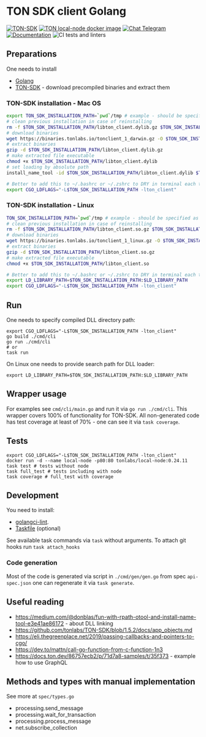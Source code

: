 # TON SDK client Golang

[![TON-SDK](https://img.shields.io/badge/TON_SDK-1.16.0-green.svg)](https://github.com/tonlabs/TON-SDK/tree/1.16.0)
[![TON local-node docker image](https://img.shields.io/badge/TON_version-0.24.11-green.svg)](https://hub.docker.com/layers/tonlabs/local-node/0.24.8/images/sha256-62239cb2b215cbca7e8792812e27fa293727cfd8b17d3e58523c8a15a3673504?context=explore)
[![Chat Telegram](https://img.shields.io/badge/chat-Telegram-9cf.svg)](https://t.me/RADIANCE_TON_SDK)
[![Documentation](https://godoc.org/github.com/radianceteam/ton-client-go/client?status.svg)](https://godoc.org/github.com/radianceteam/ton-client-go/client)
![CI tests and linters](https://github.com/radianceteam/ton-client-go/workflows/CI/badge.svg)

## Preparations

One needs to install
- [Golang](https://golang.org/doc/install)
- [TON-SDK](https://github.com/tonlabs/TON-SDK#download-precompiled-binaries) - download precompiled binaries and extract them

### TON-SDK installation - Mac OS
```bash
export TON_SDK_INSTALLATION_PATH=`pwd`/tmp # example - should be specified as absolute path
# clean previous installation in case of reinstalling
rm -f $TON_SDK_INSTALLATION_PATH/libton_client.dylib.gz $TON_SDK_INSTALLATION_PATH/libton_client.dylib
# download binaries
wget https://binaries.tonlabs.io/tonclient_1_darwin.gz -O $TON_SDK_INSTALLATION_PATH/libton_client.dylib.gz
# extract binaries
gzip -d $TON_SDK_INSTALLATION_PATH/libton_client.dylib.gz
# make extracted file executable
chmod +x $TON_SDK_INSTALLATION_PATH/libton_client.dylib
# set loading by absolute path
install_name_tool -id $TON_SDK_INSTALLATION_PATH/libton_client.dylib $TON_SDK_INSTALLATION_PATH/libton_client.dylib

# Better to add this to ~/.bashrc or ~/.zshrc to DRY in terminal each time you use it
export CGO_LDFLAGS="-L$TON_SDK_INSTALLATION_PATH -lton_client"
```

### TON-SDK installation - Linux
```bash
TON_SDK_INSTALLATION_PATH=`pwd`/tmp # example - should be specified as absolute path
# clean previous installation in case of reinstalling
rm -f $TON_SDK_INSTALLATION_PATH/libton_client.so.gz $TON_SDK_INSTALLATION_PATH/libton_client.so
# download binaries
wget https://binaries.tonlabs.io/tonclient_1_linux.gz -O $TON_SDK_INSTALLATION_PATH/libton_client.so.gz
# extract binaries
gzip -d $TON_SDK_INSTALLATION_PATH/libton_client.so.gz
# make extracted file executable
chmod +x $TON_SDK_INSTALLATION_PATH/libton_client.so

# Better to add this to ~/.bashrc or ~/.zshrc to DRY in terminal each time you use it
export LD_LIBRARY_PATH=$TON_SDK_INSTALLATION_PATH:$LD_LIBRARY_PATH
export CGO_LDFLAGS="-L$TON_SDK_INSTALLATION_PATH -lton_client"
```

## Run

One needs to specify compiled DLL directory path:
```shell script
export CGO_LDFLAGS="-L$TON_SDK_INSTALLATION_PATH -lton_client"
go build ./cmd/cli
go run ./cmd/cli
# or
task run
```

On Linux one needs to provide search path for DLL loader:
```shell script
export LD_LIBRARY_PATH=$TON_SDK_INSTALLATION_PATH:$LD_LIBRARY_PATH
```

## Wrapper usage

For examples see `cmd/cli/main.go` and run it via `go run ./cmd/cli`.
This wrapper covers 100% of functionality for TON-SDK.
All non-generated code has test coverage at least of 70% - one can see it via `task coverage`.

## Tests

```shell script
export CGO_LDFLAGS="-L$TON_SDK_INSTALLATION_PATH -lton_client"
docker run -d --name local-node -p80:80 tonlabs/local-node:0.24.11
task test # tests without node
task full_test # tests including with node
task coverage # full_test with coverage
```

## Development

You need to install:
- [golangci-lint](https://github.com/golangci/golangci-lint).
- [Taskfile](https://taskfile.dev/) (optional)

See available task commands via `task` without arguments.
To attach git hooks run `task attach_hooks`

### Code generation

Most of the code is generated via script in `./cmd/gen/gen.go` from spec `api-spec.json`
one can regenerate it via `task generate`.

## Useful reading

- https://medium.com/@donblas/fun-with-rpath-otool-and-install-name-tool-e3e41ae86172 - about DLL linking
- https://github.com/tonlabs/TON-SDK/blob/1.5.2/docs/app_objects.md
- https://eli.thegreenplace.net/2019/passing-callbacks-and-pointers-to-cgo/
- https://dev.to/mattn/call-go-function-from-c-function-1n3
- https://docs.ton.dev/86757ecb2/p/71d7a8-samples/t/35f373 - example how to use GraphQL

## Methods and types with manual implementation

See more at `spec/types.go`
- processing.send_message
- processing.wait_for_transaction
- processing.process_message
- net.subscribe_collection
